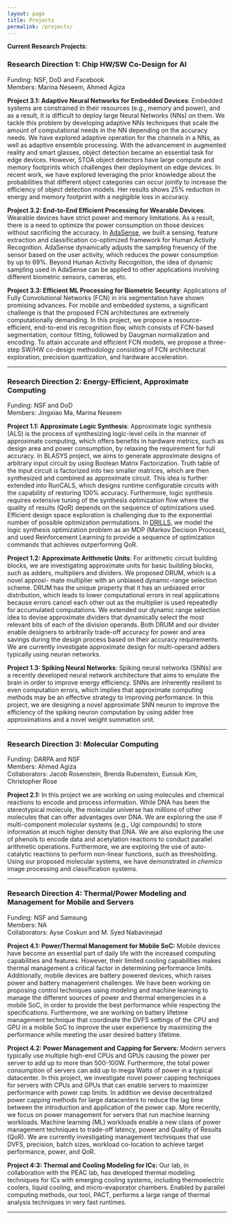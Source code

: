 ```yaml
---
layout: page
title: Projects
permalink: /projects/
---
```


**Current Research Projects**: 


### Research Direction 1: Chip HW/SW Co-Design for AI
Funding: NSF, DoD and Facebook\
Members: Marina Neseem, Ahmed Agiza

**Project 3.1: Adaptive Neural Networks for Embedded Devices**: Embedded systems are constrained in their resources (e.g., memory and power), and as a result, it is difficult to deploy large Neural Networks (NNs) on them. We tackle this problem by developing adaptive NNs techniques that scale the amount of computational needs in the NN depending on the accuracy needs. We have explored adaptive operation for the channels in a NNs, as well as adaptive ensemble processing. With the advancement in augmented reality and smart glasses, object detection became an essential task for edge devices. However, STOA object detectors have large compute and memory footprints which challenges their deployment on edge devices. In recent work, we have explored leveraging the prior knowledge about the probabilities that different object categories can occur jointly to increase the efficiency of object detection models. Her results shows 25% reduction in energy and memory footprint with a negligible loss in accuracy.

**Project 3.2: End-to-End Efficient Processing for Wearable Devices**: Wearable devices have strict power and memory limitations. As a result, there is a need to optimize the power consumption on those devices without sacrificing the accuracy. In [AdaSense](https://ieeexplore.ieee.org/document/9218568), we built a sensing, feature extraction and classification co-optimized framework for Human Activity Recognition. AdaSense dynamically adjusts the sampling freuency of the sensor based on the user activity, which reduces the power consumption by up to 69%. Beyond Human Activity Recognition, the idea of dynamic sampling used in AdaSense can be applied to other applications involving different biometric sensors, cameras, etc.

**Project 3.3: Efficient ML Processing for Biometric Security**: Applications of Fully Convolutional Networks (FCN) in iris segmentation have shown promising advances. For mobile and embedded systems, a significant challenge is that the proposed FCN architectures are extremely computationally demanding. In this project, we propose a resource-efficient, end-to-end iris recognition flow, which consists of FCN-based segmentation, contour fitting, followed by Daugman normalization and encoding. To attain accurate and efficient FCN models, we propose a three-step SW/HW co-design methodology consisting of FCN architectural exploration, precision quantization, and hardware acceleration.

--- 


### Research Direction 2: Energy-Efficient, Approximate Computing
Funding: NSF and DoD\
Members:  Jingxiao Ma, Marina Neseem

**Project 1.1: Approximate Logic Synthesis**: Approximate logic synthesis (ALS) is the process of synthesizing logic-level cells in the manner of approximate computing, which offers benefits in hardware metrics, such as design area and power consumption, by relaxing the requirement for full accuracy. In BLASYS project, we aims to generate approximate designs of arbitrary input circuit by using Boolean Matrix Factorization. Truth table of the input circuit is factorized into two smaller matrices, which are then synthesized and combined as approximate circuit. This idea is further extended into RunCALS, which designs runtime configurable circuits with the capability of restoring 100% accuracy.  Furthermore, logic synthesis requires extensive tuning of the synthesis optimization flow where the quality of results (QoR) depends on the sequence of optimizations used. Efficient design space exploration is challenging due to the exponential number of possible optimization permutations. In [DRILLS](https://github.com/scale-lab/DRiLLS), we model the logic synthesis optimization problem as an MDP (Markov Decision Process), and used Reinforcement Learning to provide a sequence of optimization commands that achieves outperforming QoR.

**Project 1.2: Approximate Arithmetic Units**: For arithmetic circuit building blocks, we are investigating approximate units for basic building blocks, such as adders, multipliers and dividers. We proposed DRUM, which is a novel approxi- mate multiplier with an unbiased dynamic-range selection scheme.  DRUM has the unique property that it has an unbiased error distribution, which leads to lower computational errors in real applications because errors cancel each other out as the multiplier is used repeatedly for accumulated computations. We extended our dynamic range selection idea to devise approximate dividers that dynamically select the most relevant bits of each of the division operands.  Both DRUM and our divider enable designers to arbitrarily trade-off accuracy for power and area savings during the design process based on their accuracy requirements. We are currently investigate approximate design for multi-operand adders typically using neuran networks.

**Project 1.3: Spiking Neural Networks**: Spiking neural networks (SNNs) are a recently developed neural network architecture that aims to emulate the brain in order to improve energy efficiency. SNNs are inherently resilient to even computation errors, which implies that approximate computing methods may be an effective strategy to improving performance. In this project, we are designing a novel approximate SNN neuron to improve the efficiency of the spiking neuron computation by using adder tree approximations and a novel weight summation unit.

---

### Research Direction 3: Molecular Computing
Funding: DARPA and NSF\
Members: Ahmed Agiza\
Collaborators: Jacob Rosenstein, Brenda Rubenstein, Eunsuk Kim, Christopher Rose

**Project 2.1:** In this project we are working on using molecules and chemical reactions to encode and process information. While DNA has been the stereotypical molecule, the molecular universe has millions of other molecules that can offer advantages over DNA. We are exploring the use if multi-component molecular systems (e.g., Ugi compounds) to store information at much higher density that DNA. We are also exploring the use of phenols to encode data and acetylation reactions to conduct parallel arithmetic operations.  Furthermore, we are exploring the use of auto-catalytic reactions to perform non-linear functions, such as thresholding. Using our proposed molecular systems, we have demonstrated *in chemico* image processing and classification systems.

--- 


### Research Direction 4: Thermal/Power Modeling and Management for Mobile and Servers
Funding: NSF and Samsung\
Members: NA \
Collaborators: Ayse Coskun and M. Syed Nabavinejad

**Project 4.1: Power/Thermal Management for Mobile SoC:** Mobile devices have become an essential part of daily life with the increased computing capabilities and features. However, their limited cooling capabilities makes thermal management a critical factor in determining performance limits. Additionally, mobile devices are battery powered devices, which raises power and battery management challenges. We have been working on proposing  control techniques using modeling and machine learning to manage the different sources of power and thermal emergencies in a mobile SoC, in order to provide the best performance while respecting the  specifications. Furthermore, we are working on  battery lifetime management technique that coordinate the DVFS settings of the CPU and GPU in a mobile SoC to improve the user experience by maximizing the performance while meeting the user desired battery lifetime.

**Project 4.2: Power Management and Capping for Servers:** Modern servers typically use multiple high-end CPUs and GPUs causing the power per server to add up to more than 500-100W.  Furthermore, the total power consumption of servers can add up to mega Watts of power in a typical datacenter.  In this project, we investigate novel power capping techniques for servers with CPUs and GPUs that can enable servers to maximizer performance with power cap limits. In addition we devise decentralized power capping methods for large datacenters to reduce the lag time between the introduction and application of the power cap. More recently, we focus on power management for servers that run machine learning workloads. Machine learning (ML) workloads enable a new class of power management techniques to trade-off latency, power and Quality of Results (QoR). We are currently investigating management techniques that use DVFS, precision, batch sizes, workload co-location to achieve target performance, power, and QoR.


**Project 4:3: Thermal and Cooling Modeling for ICs:** Our lab, in collaboration with the PEAC lab, has developed thermal modeling techniques for ICs with emerging cooling systems, including thermoelectric coolers, liquid cooling, and micro-evaporator chambers.  Enabled by parallel computing methods, our tool, PACT, performs a large range of thermal analysis techniques in very fast runtimes. 

----
